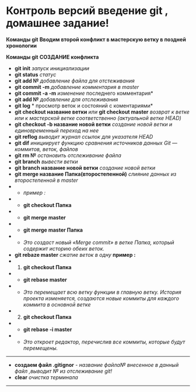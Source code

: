 # Контроль версий введение git , домашнее задание!
 __Команды git__ 
 **Вводим второй конфликт в мастерскую ветку в поздней хронологии**

 __Команды git__ **СОЗДАНИЕ конфликта**

* **git init**  *запуск инициализации*
* **git status** *статус*
* **git add №** *добавление файла для отстеживания* 
* **git commit -m** *добавление комментария в master*
* **git commit -a -m** *изменение* последнего комментария*
* **git add №** *добавление для отслеживания* 
* **git log**  * просмотр веток и состояний с коментариями* 
* **git checkout название ветки** *или* **git checkout master** *возврат к ветке или к мастерской ветке соответственно (актуальной ветке HEAD)* 
* **git checkout -b название новой ветки** *создание новой ветки и единовременный переход на нее*
* **git reflog** *выводит журнал ссылок для указателя HEAD*
* **git dif** *инициирует функцию сравнения источников данных Git — коммитов, веток, файлов*
* **git rm №** *остановить отслеживание файла*
* **git branch** *вывести ветки*  
* **git branch название новой ветки** *создание новой ветки*
* **git merge название Папка(второстепенной)** *слияние данных из второстепенной в master* 
* * *пример :*
* * **git checkout Папка**
*  * **git merge master** 
*  * **git merge master Папка**
*  * *Это создаст новый «Merge commit» в ветке Папка, который содержит историю обеих веток.*
* **git rebaze master** *сжатие веток в одну* 
 **пример :** 
 * 1. **git checkout Папка** 
 *   * **git rebase master** 
 * * *Это перемещает всю ветку функции в главную ветку. История проекта изменяется, создаются новые коммиты для каждого коммита в основной ветке*
 * 2. **git checkout Папка**
 * * **git rebase -i master** 
 * * *Это откроет редактор, перечислив все коммиты, которые будут перемещены.*
  * **
* **создаем файл .gitignor** - *название файла№ внесенное в данный файл ,выводит № из отслеживание git!* 
* **clear** *очистка терминала*
* **